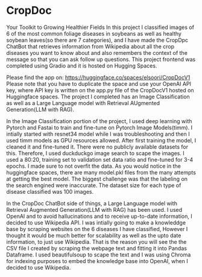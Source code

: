 # CropDoc
 Your Toolkit to Growing Healthier Fields
 In this project I classified images of 6 of the most common foliage diseases in soybeans as well as healthy soybean leaves(so there are 7 categories), and I have made the CropDpc ChatBot that retrieves information from Wikipedia about all the crop diseases you want to know about and also remembers the context of the message so that you can ask follow up questions.
This project frontend was completed using Gradio and it is hosted on Hugging Spaces.

Please find the app on: https://huggingface.co/spaces/elsoori/CropDocV1
Please note that you have to duplicate the space and use your OpenAI API key, where API key is written on the app.py file of the CropDocV1 hosted on Huggingface spaces.
The project I completed has an Image Classification as well as a Large Language model with Retrieval AUgmented Generation(LLM with RAG).

In the Image Classification portion of the project, I used deep learning with Pytorch and Fastai to train and fine-tune on Pytorch Image Models(timm). I intially started with resnet34 model while I was troubleshooting and then  I used timm models as GPU resources allowed. After first training the model, I cleaned it and fine-tuned it. 
There were no publicly available datasets for this. Therefore, I used duckduckgo image search to scape the images. I used a 80:20, training set to validation set data ratio and fine-tuned for 3-4 epochs. I made sure to not overfit the data. As you would notice in the huggingface spaces, there are many model.pkl files from the many attempts at getting the best model. The biggest challenge was that the labeling on the search engined were inaccurate. The dataset size for each type of disease classified was 100 images.

In the CropDoc ChatBot side of things, a Large Language model with Retrieval Augmented Generation(LLM with RAG) has been used. I used OpenAI and to avoid hallucinations and to receive up-to-date information, I decided to use Wikipedia API. I was intially going to make a knowleddge base by scraping websites on the 6 diseases I have classified, However I thought it would be much better for scalability as well as the upto date information, to just use Wikipedia. That is the reason you will see the the CSV file I created by scraping the webpage text and fitting it into Pandas Dataframe. I used beautifulsoup to scape the text and I was using Chroma for indexing purposes to embed the knowledge base into OpenAI, when I decided to use Wikipedia.
